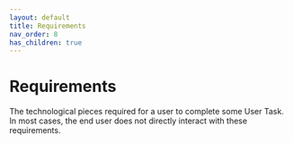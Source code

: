 ```yaml
---
layout: default
title: Requirements
nav_order: 8
has_children: true
---
```


# Requirements

The technological pieces required for a user to complete some User Task. In most
cases, the end user does not directly interact with these requirements.
